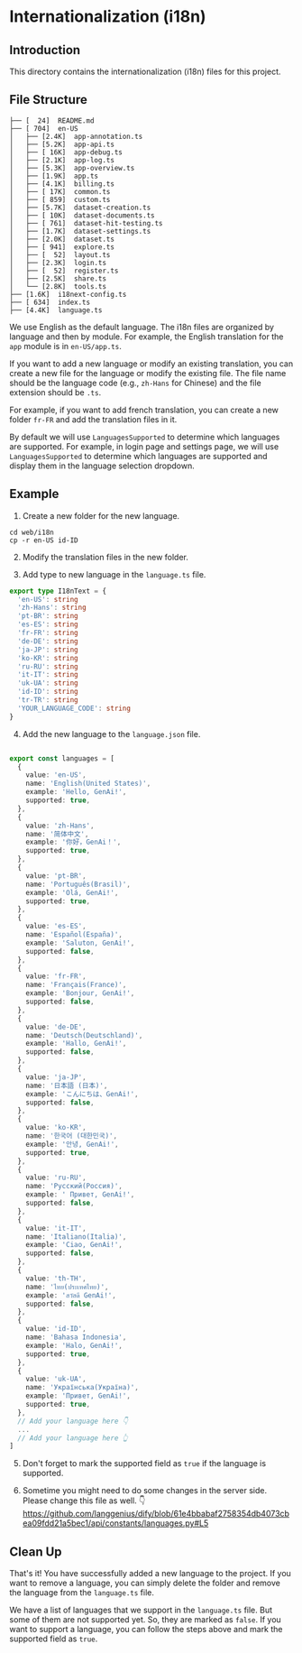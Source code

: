 # Internationalization (i18n)

## Introduction

This directory contains the internationalization (i18n) files for this project.

## File Structure

```
├── [  24]  README.md
├── [ 704]  en-US
│   ├── [2.4K]  app-annotation.ts
│   ├── [5.2K]  app-api.ts
│   ├── [ 16K]  app-debug.ts
│   ├── [2.1K]  app-log.ts
│   ├── [5.3K]  app-overview.ts
│   ├── [1.9K]  app.ts
│   ├── [4.1K]  billing.ts
│   ├── [ 17K]  common.ts
│   ├── [ 859]  custom.ts
│   ├── [5.7K]  dataset-creation.ts
│   ├── [ 10K]  dataset-documents.ts
│   ├── [ 761]  dataset-hit-testing.ts
│   ├── [1.7K]  dataset-settings.ts
│   ├── [2.0K]  dataset.ts
│   ├── [ 941]  explore.ts
│   ├── [  52]  layout.ts
│   ├── [2.3K]  login.ts
│   ├── [  52]  register.ts
│   ├── [2.5K]  share.ts
│   └── [2.8K]  tools.ts
├── [1.6K]  i18next-config.ts
├── [ 634]  index.ts
├── [4.4K]  language.ts
```

We use English as the default language. The i18n files are organized by language and then by module. For example, the English translation for the `app` module is in `en-US/app.ts`.

If you want to add a new language or modify an existing translation, you can create a new file for the language or modify the existing file. The file name should be the language code (e.g., `zh-Hans` for Chinese) and the file extension should be `.ts`.

For example, if you want to add french translation, you can create a new folder `fr-FR` and add the translation files in it.

By default we will use `LanguagesSupported` to determine which languages are supported. For example, in login page and settings page, we will use `LanguagesSupported` to determine which languages are supported and display them in the language selection dropdown.

## Example

1. Create a new folder for the new language.

```
cd web/i18n
cp -r en-US id-ID
```

2. Modify the translation files in the new folder.

1. Add type to new language in the `language.ts` file.

```typescript
export type I18nText = {
  'en-US': string
  'zh-Hans': string
  'pt-BR': string
  'es-ES': string
  'fr-FR': string
  'de-DE': string
  'ja-JP': string
  'ko-KR': string
  'ru-RU': string
  'it-IT': string
  'uk-UA': string
  'id-ID': string
  'tr-TR': string
  'YOUR_LANGUAGE_CODE': string
}
```

4. Add the new language to the `language.json` file.

```typescript

export const languages = [
  {
    value: 'en-US',
    name: 'English(United States)',
    example: 'Hello, GenAi!',
    supported: true,
  },
  {
    value: 'zh-Hans',
    name: '简体中文',
    example: '你好，GenAi！',
    supported: true,
  },
  {
    value: 'pt-BR',
    name: 'Português(Brasil)',
    example: 'Olá, GenAi!',
    supported: true,
  },
  {
    value: 'es-ES',
    name: 'Español(España)',
    example: 'Saluton, GenAi!',
    supported: false,
  },
  {
    value: 'fr-FR',
    name: 'Français(France)',
    example: 'Bonjour, GenAi!',
    supported: false,
  },
  {
    value: 'de-DE',
    name: 'Deutsch(Deutschland)',
    example: 'Hallo, GenAi!',
    supported: false,
  },
  {
    value: 'ja-JP',
    name: '日本語 (日本)',
    example: 'こんにちは、GenAi!',
    supported: false,
  },
  {
    value: 'ko-KR',
    name: '한국어 (대한민국)',
    example: '안녕, GenAi!',
    supported: true,
  },
  {
    value: 'ru-RU',
    name: 'Русский(Россия)',
    example: ' Привет, GenAi!',
    supported: false,
  },
  {
    value: 'it-IT',
    name: 'Italiano(Italia)',
    example: 'Ciao, GenAi!',
    supported: false,
  },
  {
    value: 'th-TH',
    name: 'ไทย(ประเทศไทย)',
    example: 'สวัสดี GenAi!',
    supported: false,
  },
  {
    value: 'id-ID',
    name: 'Bahasa Indonesia',
    example: 'Halo, GenAi!',
    supported: true,
  },
  {
    value: 'uk-UA',
    name: 'Українська(Україна)',
    example: 'Привет, GenAi!',
    supported: true,
  },
  // Add your language here 👇
  ...
  // Add your language here 👆
]
```

5. Don't forget to mark the supported field as `true` if the language is supported.

1. Sometime you might need to do some changes in the server side. Please change this file as well. 👇
   https://github.com/langgenius/dify/blob/61e4bbabaf2758354db4073cbea09fdd21a5bec1/api/constants/languages.py#L5

## Clean Up

That's it! You have successfully added a new language to the project. If you want to remove a language, you can simply delete the folder and remove the language from the `language.ts` file.

We have a list of languages that we support in the `language.ts` file. But some of them are not supported yet. So, they are marked as `false`. If you want to support a language, you can follow the steps above and mark the supported field as `true`.
